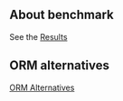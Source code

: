 
## About benchmark
See the [Results](https://github.com/efectn/go-orm-benchmarks/blob/master/results.md)

## ORM alternatives
[ORM Alternatives](https://github.com/d-tsuji/awesome-go-orms)